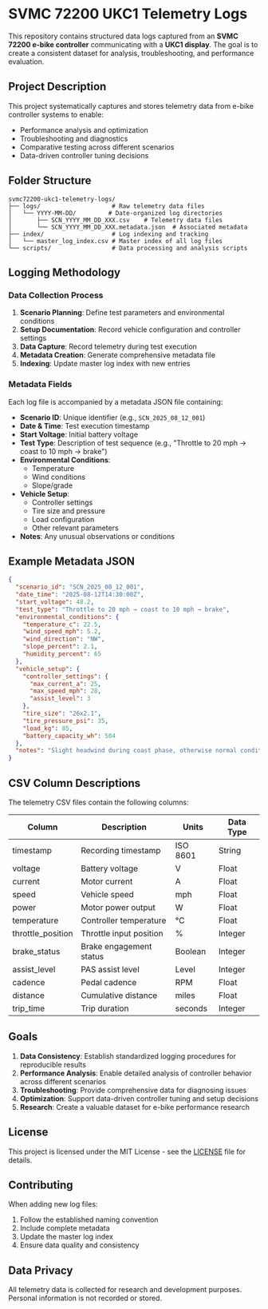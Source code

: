 # SVMC 72200 UKC1 Telemetry Logs

This repository contains structured data logs captured from an **SVMC 72200 e-bike controller** communicating with a **UKC1 display**. The goal is to create a consistent dataset for analysis, troubleshooting, and performance evaluation.

## Project Description

This project systematically captures and stores telemetry data from e-bike controller systems to enable:
- Performance analysis and optimization
- Troubleshooting and diagnostics
- Comparative testing across different scenarios
- Data-driven controller tuning decisions

## Folder Structure

```
svmc72200-ukc1-telemetry-logs/
├── logs/                    # Raw telemetry data files
│   └── YYYY-MM-DD/         # Date-organized log directories
│       ├── SCN_YYYY_MM_DD_XXX.csv    # Telemetry data files
│       └── SCN_YYYY_MM_DD_XXX.metadata.json  # Associated metadata
├── index/                   # Log indexing and tracking
│   └── master_log_index.csv # Master index of all log files
└── scripts/                 # Data processing and analysis scripts
```

## Logging Methodology

### Data Collection Process
1. **Scenario Planning**: Define test parameters and environmental conditions
2. **Setup Documentation**: Record vehicle configuration and controller settings
3. **Data Capture**: Record telemetry during test execution
4. **Metadata Creation**: Generate comprehensive metadata file
5. **Indexing**: Update master log index with new entries

### Metadata Fields

Each log file is accompanied by a metadata JSON file containing:

- **Scenario ID**: Unique identifier (e.g., `SCN_2025_08_12_001`)
- **Date & Time**: Test execution timestamp
- **Start Voltage**: Initial battery voltage
- **Test Type**: Description of test sequence (e.g., "Throttle to 20 mph → coast to 10 mph → brake")
- **Environmental Conditions**: 
  - Temperature
  - Wind conditions
  - Slope/grade
- **Vehicle Setup**: 
  - Controller settings
  - Tire size and pressure
  - Load configuration
  - Other relevant parameters
- **Notes**: Any unusual observations or conditions

## Example Metadata JSON

```json
{
  "scenario_id": "SCN_2025_08_12_001",
  "date_time": "2025-08-12T14:30:00Z",
  "start_voltage": 48.2,
  "test_type": "Throttle to 20 mph → coast to 10 mph → brake",
  "environmental_conditions": {
    "temperature_c": 22.5,
    "wind_speed_mph": 5.2,
    "wind_direction": "NW",
    "slope_percent": 2.1,
    "humidity_percent": 65
  },
  "vehicle_setup": {
    "controller_settings": {
      "max_current_a": 25,
      "max_speed_mph": 28,
      "assist_level": 3
    },
    "tire_size": "26x2.1",
    "tire_pressure_psi": 35,
    "load_kg": 85,
    "battery_capacity_wh": 504
  },
  "notes": "Slight headwind during coast phase, otherwise normal conditions"
}
```

## CSV Column Descriptions

The telemetry CSV files contain the following columns:

| Column | Description | Units | Data Type |
|--------|-------------|-------|-----------|
| timestamp | Recording timestamp | ISO 8601 | String |
| voltage | Battery voltage | V | Float |
| current | Motor current | A | Float |
| speed | Vehicle speed | mph | Float |
| power | Motor power output | W | Float |
| temperature | Controller temperature | °C | Float |
| throttle_position | Throttle input position | % | Integer |
| brake_status | Brake engagement status | Boolean | Integer |
| assist_level | PAS assist level | Level | Integer |
| cadence | Pedal cadence | RPM | Float |
| distance | Cumulative distance | miles | Float |
| trip_time | Trip duration | seconds | Integer |

## Goals

1. **Data Consistency**: Establish standardized logging procedures for reproducible results
2. **Performance Analysis**: Enable detailed analysis of controller behavior across different scenarios
3. **Troubleshooting**: Provide comprehensive data for diagnosing issues
4. **Optimization**: Support data-driven controller tuning and setup decisions
5. **Research**: Create a valuable dataset for e-bike performance research

## License

This project is licensed under the MIT License - see the [LICENSE](LICENSE) file for details.

## Contributing

When adding new log files:
1. Follow the established naming convention
2. Include complete metadata
3. Update the master log index
4. Ensure data quality and consistency

## Data Privacy

All telemetry data is collected for research and development purposes. Personal information is not recorded or stored.

